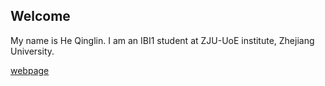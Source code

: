 ## Welcome 

My name is He Qinglin. 
I am an IBI1 student at ZJU-UoE institute, Zhejiang University.

[webpage](https://c.zju.edu.cn/) 
